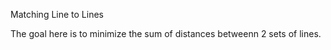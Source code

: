 Matching Line to Lines

The goal here is to minimize the sum of distances betweenn 2 sets of lines.
 